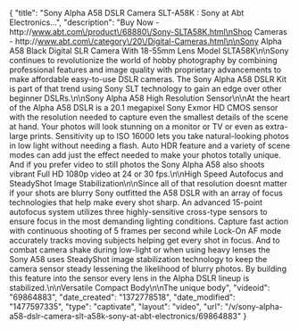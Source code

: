 {
    "title": "Sony Alpha A58 DSLR Camera SLT-A58K : Sony at Abt Electronics...",
    "description": "Buy Now - http:\/\/www.abt.com\/product\/68880\/Sony-SLTA58K.html\nShop Cameras - http:\/\/www.abt.com\/category\/20\/Digital-Cameras.html\n\nSony Alpha A58 Black Digital SLR Camera With 18-55mm Lens Model SLTA58K\n\nSony continues to revolutionize the world of hobby photography by combining professional features and image quality with proprietary advancements to make affordable easy-to-use DSLR cameras. The Sony Alpha A58 DSLR Kit is part of that trend using Sony SLT technology to gain an edge over other beginner DSLRs.\n\nSony Alpha A58 High Resolution Sensor\n\nAt the heart of the Alpha A58 DSLR is a 20.1 megapixel Sony Exmor HD CMOS sensor with the resolution needed to capture even the smallest details of the scene at hand. Your photos will look stunning on a monitor or TV or even as extra-large prints. Sensitivity up to ISO 16000 lets you take natural-looking photos in low light without needing a flash. Auto HDR feature and a variety of scene modes can add just the effect needed to make your photos totally unique. And if you prefer video to still photos the Sony Alpha A58 also shoots vibrant Full HD 1080p video at 24 or 30 fps.\n\nHigh Speed Autofocus and SteadyShot Image Stabilization\n\nSince all of that resolution doesnt matter if your shots are blurry Sony outfitted the A58 DSLR with an array of focus technologies that help make every shot sharp. An advanced 15-point autofocus system utilizes three highly-sensitive cross-type sensors to ensure focus in the most demanding lighting conditions. Capture fast action with continuous shooting of 5 frames per second while Lock-On AF mode accurately tracks moving subjects helping get every shot in focus. And to combat camera shake during low-light or when using heavy lenses the Sony A58 uses SteadyShot image stabilization technology to keep the camera sensor steady lessening the likelihood of blurry photos. By building this feature into the sensor every lens in the Alpha DSLR lineup is stabilized.\n\nVersatile Compact Body\n\nThe unique body",
    "videoid": "69864883",
    "date_created": "1372778518",
    "date_modified": "1477597335",
    "type": "captivate",
    "layout": "video",
    "url": "\/v\/sony-alpha-a58-dslr-camera-slt-a58k-sony-at-abt-electronics\/69864883"
}